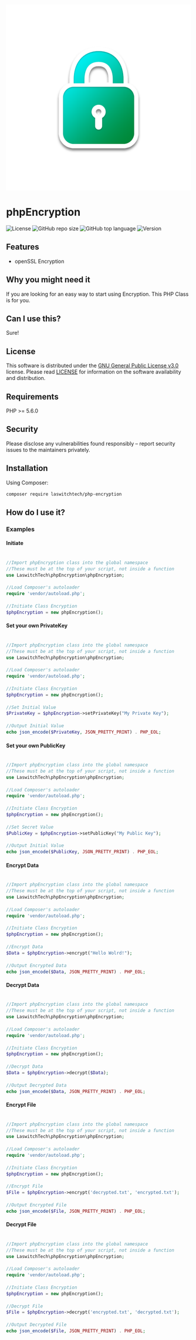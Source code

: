 ![GitHub repo logo](/dist/img/logo.png)

# phpEncryption
![License](https://img.shields.io/github/license/LouisOuellet/php-encryption?style=for-the-badge)
![GitHub repo size](https://img.shields.io/github/repo-size/LouisOuellet/php-encryption?style=for-the-badge&logo=github)
![GitHub top language](https://img.shields.io/github/languages/top/LouisOuellet/php-encryption?style=for-the-badge)
![Version](https://img.shields.io/github/v/release/LouisOuellet/php-encryption?label=Version&style=for-the-badge)

## Features
 - openSSL Encryption

## Why you might need it
If you are looking for an easy way to start using Encryption. This PHP Class is for you.

## Can I use this?
Sure!

## License
This software is distributed under the [GNU General Public License v3.0](https://www.gnu.org/licenses/gpl-3.0.en.html) license. Please read [LICENSE](LICENSE) for information on the software availability and distribution.

## Requirements
PHP >= 5.6.0

## Security
Please disclose any vulnerabilities found responsibly – report security issues to the maintainers privately.

## Installation
Using Composer:
```sh
composer require laswitchtech/php-encryption
```

## How do I use it?

### Examples
#### Initiate
```php

//Import phpEncryption class into the global namespace
//These must be at the top of your script, not inside a function
use LaswitchTech\phpEncryption\phpEncryption;

//Load Composer's autoloader
require 'vendor/autoload.php';

//Initiate Class Encryption
$phpEncryption = new phpEncryption();
```

#### Set your own PrivateKey
```php

//Import phpEncryption class into the global namespace
//These must be at the top of your script, not inside a function
use LaswitchTech\phpEncryption\phpEncryption;

//Load Composer's autoloader
require 'vendor/autoload.php';

//Initiate Class Encryption
$phpEncryption = new phpEncryption();

//Set Initial Value
$PrivateKey = $phpEncryption->setPrivateKey("My Private Key");

//Output Initial Value
echo json_encode($PrivateKey, JSON_PRETTY_PRINT) . PHP_EOL;
```

#### Set your own PublicKey
```php

//Import phpEncryption class into the global namespace
//These must be at the top of your script, not inside a function
use LaswitchTech\phpEncryption\phpEncryption;

//Load Composer's autoloader
require 'vendor/autoload.php';

//Initiate Class Encryption
$phpEncryption = new phpEncryption();

//Set Secret Value
$PublicKey = $phpEncryption->setPublicKey("My Public Key");

//Output Initial Value
echo json_encode($PublicKey, JSON_PRETTY_PRINT) . PHP_EOL;
```

#### Encrypt Data
```php

//Import phpEncryption class into the global namespace
//These must be at the top of your script, not inside a function
use LaswitchTech\phpEncryption\phpEncryption;

//Load Composer's autoloader
require 'vendor/autoload.php';

//Initiate Class Encryption
$phpEncryption = new phpEncryption();

//Encrypt Data
$Data = $phpEncryption->encrypt("Hello Wolrd!");

//Output Encrypted Data
echo json_encode($Data, JSON_PRETTY_PRINT) . PHP_EOL;
```

#### Decrypt Data
```php

//Import phpEncryption class into the global namespace
//These must be at the top of your script, not inside a function
use LaswitchTech\phpEncryption\phpEncryption;

//Load Composer's autoloader
require 'vendor/autoload.php';

//Initiate Class Encryption
$phpEncryption = new phpEncryption();

//Decrypt Data
$Data = $phpEncryption->decrypt($Data);

//Output Decrypted Data
echo json_encode($Data, JSON_PRETTY_PRINT) . PHP_EOL;
```

#### Encrypt File
```php

//Import phpEncryption class into the global namespace
//These must be at the top of your script, not inside a function
use LaswitchTech\phpEncryption\phpEncryption;

//Load Composer's autoloader
require 'vendor/autoload.php';

//Initiate Class Encryption
$phpEncryption = new phpEncryption();

//Encrypt File
$File = $phpEncryption->encrypt('decrypted.txt', 'encrypted.txt');

//Output Encrypted File
echo json_encode($File, JSON_PRETTY_PRINT) . PHP_EOL;
```

#### Decrypt File
```php

//Import phpEncryption class into the global namespace
//These must be at the top of your script, not inside a function
use LaswitchTech\phpEncryption\phpEncryption;

//Load Composer's autoloader
require 'vendor/autoload.php';

//Initiate Class Encryption
$phpEncryption = new phpEncryption();

//Decrypt File
$File = $phpEncryption->decrypt('encrypted.txt', 'decrypted.txt');

//Output Decrypted File
echo json_encode($File, JSON_PRETTY_PRINT) . PHP_EOL;
```
